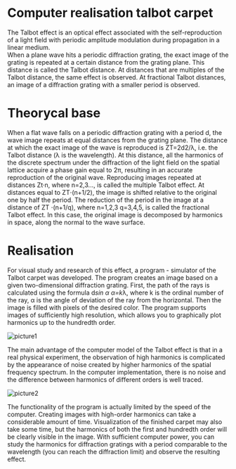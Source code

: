 # Computer realisation talbot carpet

The Talbot effect is an optical effect associated with the self-reproduction of a light field with periodic amplitude modulation during propagation in a linear medium.  
When a plane wave hits a periodic diffraction grating, the exact image of the grating is repeated at a certain distance from the grating plane. 
This distance is called the Talbot distance.  At distances that are multiples of the Talbot distance, the same effect is observed. 
At fractional Talbot distances, an image of a diffraction grating with a smaller period is observed.

# Theorycal base

When a flat wave falls on a periodic diffraction grating with a period d, the wave image repeats at equal distances from the grating plane. 
The distance at which the exact image of the wave is reproduced is ZT=2d2/λ, i.e. the Talbot distance (λ is the wavelength). 
At this distance, all the harmonics of the discrete spectrum under the diffraction of the light field on the spatial lattice acquire a phase gain equal to 2π, 
resulting in an accurate reproduction of the original wave. Reproducing images repeated at distances Zt·n, where n=2,3..., is called the multiple Talbot effect. 
At distances equal to ZT⋅(n+1/2), the image is shifted relative to the original one by half the period. The reduction of the period in the image at a distance of ZT ⋅(n+1/q), 
where n=1,2,3 q=3,4,5, is called the fractional Talbot effect. In this case, the original image is decomposed by harmonics in space, along the normal to the wave surface.

# Realisation

For visual study and research of this effect, a program - simulator of the Talbot carpet was developed.
The program creates an image based on a given two-dimensional diffraction grating. 
First, the path of the rays is calculated using the formula d*sin α α=k*λ, where k is the ordinal number of the ray, 
α is the angle of deviation of the ray from the horizontal. Then the image is filled with pixels of the desired color. 
The program supports images of sufficiently high resolution, which allows you to graphically plot harmonics up to the hundredth order.

![picture1](https://github.com/Ariken12/Talbot_Optical/LinearWaves/picture1.png)

The main advantage of the computer model of the Talbot effect is that in a real physical experiment, 
the observation of high harmonics is complicated by the appearance of noise created by higher harmonics of the spatial frequency spectrum. 
In the computer implementation, there is no noise and the difference between harmonics of different orders is well traced.

![picture2](https://github.com/Ariken12/Talbot_Optical/LinearWaves/picture2.png)

The functionality of the program is actually limited by the speed of the computer. Creating images with high-order harmonics can take a considerable amount of time. 
Visualization of the finished carpet may also take some time, but the harmonics of both the first and hundredth order will be clearly visible in the image.
With sufficient computer power, you can study the harmonics for diffraction gratings with a period comparable to the wavelength 
(you can reach the diffraction limit) and observe the resulting effect.
